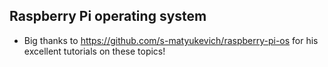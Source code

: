 ## Raspberry Pi operating system
- Big thanks to https://github.com/s-matyukevich/raspberry-pi-os for his excellent tutorials on these topics!
